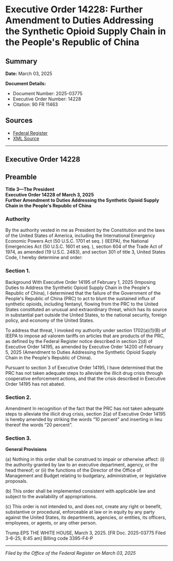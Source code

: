 # Executive Order 14228: Further Amendment to Duties Addressing the Synthetic Opioid Supply Chain in the People's Republic of China

## Summary

**Date:** March 03, 2025

**Document Details:**
- Document Number: 2025-03775
- Executive Order Number: 14228
- Citation: 90 FR 11463

## Sources
- [Federal Register](https://www.federalregister.gov/documents/2025/03/07/2025-03775/further-amendment-to-duties-addressing-the-synthetic-opioid-supply-chain-in-the-peoples-republic-of)
- [XML Source](https://www.federalregister.gov/documents/full_text/xml/2025/03/07/2025-03775.xml)

---

## Executive Order 14228

## Preamble

**Title 3—The President**  
**Executive Order 14228 of March 3, 2025**  
**Further Amendment to Duties Addressing the Synthetic Opioid Supply Chain in the People's Republic of China**

### Authority

By the authority vested in me as President by the Constitution and the laws of the United States of America, including the International Emergency Economic Powers Act (50 U.S.C. 1701 
et seq.
) (IEEPA), the National Emergencies Act (50 U.S.C. 1601 
et seq.
), section 604 of the Trade Act of 1974, as amended (19 U.S.C. 2483), and section 301 of title 3, United States Code, I hereby determine and order:
### Section 1.

Background
With Executive Order 14195 of February 1, 2025 (Imposing Duties to Address the Synthetic Opioid Supply Chain in the People's Republic of China), I determined that the failure of the Government of the People's Republic of China (PRC) to act to blunt the sustained influx of synthetic opioids, including fentanyl, flowing from the PRC to the United States constituted an unusual and extraordinary threat, which has its source in substantial part outside the United States, to the national security, foreign policy, and economy of the United States.

To address that threat, I invoked my authority under section 1702(a)(1)(B) of IEEPA to impose ad valorem tariffs on articles that are products of the PRC, as defined by the 
Federal Register
notice described in section 2(d) of Executive Order 14195, as amended by Executive Order 14200 of February 5, 2025 (Amendment to Duties Addressing the Synthetic Opioid Supply Chain in the People's Republic of China).

Pursuant to section 3 of Executive Order 14195, I have determined that the PRC has not taken adequate steps to alleviate the illicit drug crisis through cooperative enforcement actions, and that the crisis described in Executive Order 14195 has not abated.
### Section 2.

Amendment
In recognition of the fact that the PRC has not taken adequate steps to alleviate the illicit drug crisis, section 2(a) of Executive Order 14195 is hereby amended by striking the words “10 percent” and inserting in lieu thereof the words “20 percent”.
### Section 3.

**General Provisions**

(a) Nothing in this order shall be construed to impair or otherwise affect:
    (i) the authority granted by law to an executive department, agency, or the head thereof; or
    (ii) the functions of the Director of the Office of Management and Budget relating to budgetary, administrative, or legislative proposals.

(b) This order shall be implemented consistent with applicable law and subject to the availability of appropriations.

(c) This order is not intended to, and does not, create any right or benefit, substantive or procedural, enforceable at law or in equity by any party against the United States, its departments, agencies, or entities, its officers, employees, or agents, or any other person.

Trump.EPS
THE WHITE HOUSE,
March 3, 2025.
[FR Doc. 2025-03775
Filed 3-6-25; 8:45 am]
Billing code 3395-F4-P

---

*Filed by the Office of the Federal Register on March 03, 2025*
